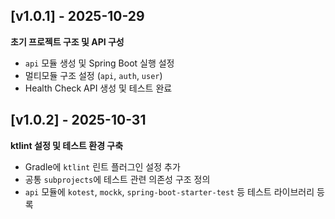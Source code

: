 ## [v1.0.1] - 2025-10-29

**초기 프로젝트 구조 및 API 구성**

- `api` 모듈 생성 및 Spring Boot 실행 설정
- 멀티모듈 구조 설정 (`api`, `auth`, `user`)
- Health Check API 생성 및 테스트 완료

## [v1.0.2] - 2025-10-31

**ktlint 설정 및 테스트 환경 구축**

- Gradle에 `ktlint` 린트 플러그인 설정 추가
- 공통 `subprojects`에 테스트 관련 의존성 구조 정의
- `api` 모듈에 `kotest`, `mockk`, `spring-boot-starter-test` 등 테스트 라이브러리 등록
